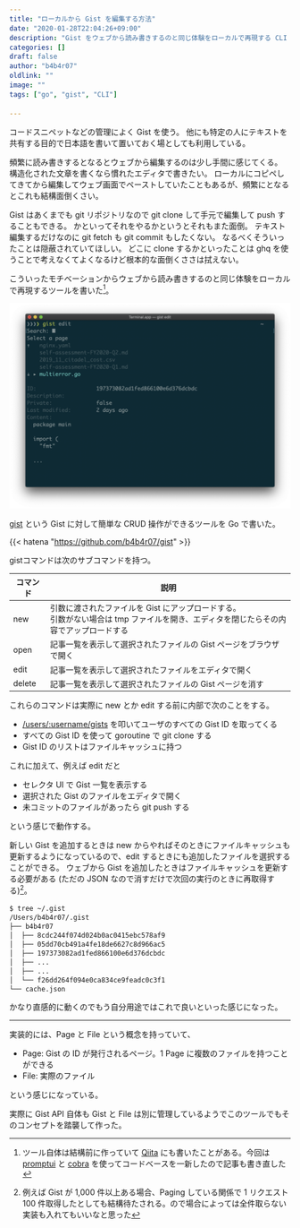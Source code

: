 ```yaml
---
title: "ローカルから Gist を編集する方法"
date: "2020-01-28T22:04:26+09:00"
description: "Gist をウェブから読み書きするのと同じ体験をローカルで再現する CLI ツールを書いた"
categories: []
draft: false
author: "b4b4r07"
oldlink: ""
image: ""
tags: ["go", "gist", "CLI"]

---
```


コードスニペットなどの管理によく Gist を使う。
他にも特定の人にテキストを共有する目的で日本語を書いて置いておく場としても利用している。

頻繁に読み書きするとなるとウェブから編集するのは少し手間に感じてくる。
構造化された文章を書くなら慣れたエディタで書きたい。
ローカルにコピペしてきてから編集してウェブ画面でペーストしていたこともあるが、頻繁にとなるとこれも結構面倒くさい。

Gist はあくまでも git リポジトリなので git clone して手元で編集して push することもできる。
かといってそれをやるかというとそれもまた面倒。
テキスト編集するだけなのに git fetch も git commit もしたくない。
なるべくそういったことは隠蔽されていてほしい。
どこに clone するかといったことは ghq を使うことで考えなくてよくなるけど根本的な面倒くささは拭えない。

こういったモチベーションからウェブから読み書きするのと同じ体験をローカルで再現するツールを書いた[^Qiita]。

![](https://raw.githubusercontent.com/b4b4r07/gist/master/docs/screenshot.png)

[gist](https://github.com/b4b4r07/gist) という Gist に対して簡単な CRUD 操作ができるツールを Go で書いた。

{{< hatena "https://github.com/b4b4r07/gist" >}}

gistコマンドは次のサブコマンドを持つ。

| コマンド | 説明 |
|---|---|
| new | 引数に渡されたファイルを Gist にアップロードする。</br>引数がない場合は tmp ファイルを開き、エディタを閉じたらその内容でアップロードする |
| open | 記事一覧を表示して選択されたファイルの Gist ページをブラウザで開く |
| edit | 記事一覧を表示して選択されたファイルをエディタで開く |
| delete | 記事一覧を表示して選択されたファイルの Gist ページを消す |

これらのコマンドは実際に new とか edit する前に内部で次のことをする。

- [/users/:username/gists](https://developer.github.com/v3/gists/#list-a-users-gists) を叩いてユーザのすべての Gist ID を取ってくる
- すべての Gist ID を使って goroutine で git clone する
- Gist ID のリストはファイルキャッシュに持つ

これに加えて、例えば edit だと

- セレクタ UI で Gist 一覧を表示する
- 選択された Gist のファイルをエディタで開く
- 未コミットのファイルがあったら git push する

という感じで動作する。

新しい Gist を追加するときは new からやればそのときにファイルキャッシュも更新するようになっているので、edit するときにも追加したファイルを選択することができる。
ウェブから Gist を追加したときはファイルキャッシュを更新する必要がある (ただの JSON なので消すだけで次回の実行のときに再取得する)[^Plan]。

```console
$ tree ~/.gist
/Users/b4b4r07/.gist
├── b4b4r07
│  ├── 8cdc244f074d024b0ac0415ebc578af9
│  ├── 05dd70cb491a4fe18de6627c8d966ac5
│  ├── 197373082ad1fed866100e6d376dcbdc
│  ├── ...
│  ├── ...
│  └── f26dd264f094e0ca834ce9feadc0c3f1
└── cache.json
```

かなり直感的に動くのでもう自分用途ではこれで良いといった感じになった。

---

実装的には、Page と File という概念を持っていて、

- Page: Gist の ID が発行されるページ。1 Page に複数のファイルを持つことができる
- File: 実際のファイル

という感じになっている。

実際に Gist API 自体も Gist と File は別に管理しているようでこのツールでもそのコンセプトを踏襲して作った。

[^Qiita]: ツール自体は結構前に作っていて [Qiita](https://qiita.com/b4b4r07/items/0032a4508c1868aad491) にも書いたことがある。今回は [promptui](https://github.com/manifoldco/promptui) と [cobra](https://github.com/spf13/cobra) を使ってコードベースを一新したので記事も書き直した
[^Plan]: 例えば Gist が 1,000 件以上ある場合、Paging している関係で 1 リクエスト 100 件取得したとしても結構待たされる。ので場合によっては全件取らない実装も入れてもいいなと思った
